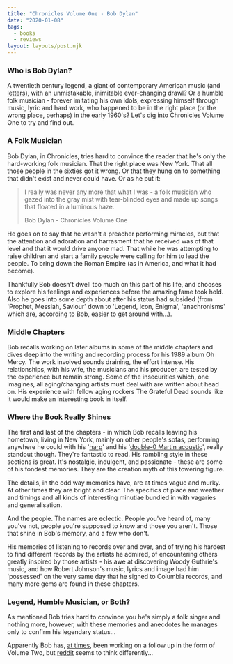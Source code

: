```yaml
---
title: "Chronicles Volume One - Bob Dylan"
date: "2020-01-08"
tags:
  - books
  - reviews
layout: layouts/post.njk
---
```


### Who is Bob Dylan?

A twentieth century legend, a giant of contemporary American music (and [letters](https://www.nobelprize.org/prizes/literature/2016/dylan/lecture/)), with an unmistakable, inimitable ever-changing drawl? Or a humble folk musician - forever imitating his own idols, expressing himself through music, lyric and hard work, who happened to be in the right place (or the wrong place, perhaps) in the early 1960's? Let's dig into Chronicles Volume One to try and find out.

### A Folk Musician

Bob Dylan, in Chronicles, tries hard to convince the reader that he's only the hard-working folk musician. That the right place was New York. That all those people in the sixties got it wrong. Or that they hung on to something that didn't exist and never could have. Or as he put it:

> I really was never any more that what I was - a folk musician who gazed into the gray mist with tear-blinded eyes and made up songs that floated in a luminous haze.
> 
> Bob Dylan - Chronicles Volume One

He goes on to say that he wasn't a preacher performing miracles, but that the attention and adoration and harrasment that he received was of that level and that it would drive anyone mad. That while he was attempting to raise children and start a family people were calling for him to lead the people. To bring down the Roman Empire (as in America, and what it had become).

Thankfully Bob doesn't dwell too much on this part of his life, and chooses to explore his feelings and experiences before the amazing fame took hold. Also he goes into some depth about after his status had subsided (from 'Prophet, Messiah, Saviour' down to 'Legend, Icon, Enigma', 'anachronisms' which are, according to Bob, easier to get around with...).

### Middle Chapters

Bob recalls working on later albums in some of the middle chapters and dives deep into the writing and recording process for his 1989 album Oh Mercy. The work involved sounds draining, the effort intense. His relationships, with his wife, the musicians and his producer, are tested by the experience but remain strong. Some of the insecurities which, one imagines, all aging/changing artists must deal with are written about head on. His experience with fellow aging rockers The Grateful Dead sounds like it would make an interesting book in itself.

### Where the Book Really Shines

The first and last of the chapters - in which Bob recalls leaving his hometown, living in New York, mainly on other people's sofas, performing anywhere he could with his '[harp](https://www.theguardian.com/music/2008/sep/03/bob.dylan.harmonicas.for.sale)' and his '[double-0 Martin acoustic](https://dylanchords.info/professors/dylans_guitars.htm)', really standout though. They're fantastic to read. His rambling style in these sections is great. It's nostalgic, indulgent, and passionate - these are some of his fondest memories. They are the creation myth of this towering figure.

The details, in the odd way memories have, are at times vague and murky. At other times they are bright and clear. The specifics of place and weather and timings and all kinds of interesting minutiae bundled in with vagaries and generalisation.

And the people. The names are eclectic. People you've heard of, many you've not, people you're supposed to know and those you aren't. Those that shine in Bob's memory, and a few who don't.

His memories of listening to records over and over, and of trying his hardest to find different records by the artists he admired, of encountering others greatly inspired by those artists - his awe at discovering Woody Guthrie's music, and how Robert Johnson's music, lyrics and image had him 'possessed' on the very same day that he signed to Columbia records, and many more gems are found in these chapters.

### Legend, Humble Musician, or Both?

As mentioned Bob tries hard to convince you he's simply a folk singer and nothing more, however, with these memories and anecdotes he manages only to confirm his legendary status...

Apparently Bob has, [at times](https://www.rollingstone.com/music/music-news/bob-dylan-working-on-chronicles-sequel-188881/), been working on a follow up in the form of Volume Two, but [reddit](https://www.reddit.com/r/bobdylan/comments/9usney/do_you_guys_think_there_will_be_a_chronicles/) seems to think differently...
